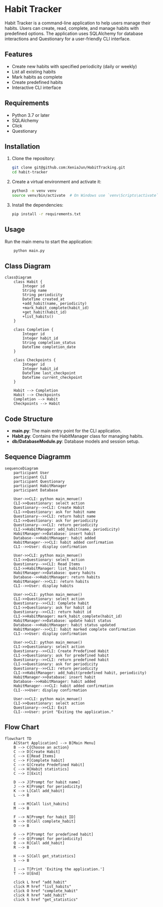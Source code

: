 # Habit Tracker

Habit Tracker is a command-line application to help users manage their habits. Users can create, read, complete, and manage habits with predefined options. The application uses SQLAlchemy for database interactions and Questionary for a user-friendly CLI interface.

## Features

- Create new habits with specified periodicity (daily or weekly)
- List all existing habits
- Mark habits as complete
- Create predefined habits
- Interactive CLI interface

## Requirements

- Python 3.7 or later
- SQLAlchemy
- Click
- Questionary

## Installation

1. Clone the repository:
   ```sh
   git clone git@github.com:XeniaJun/HabitTracking.git
   cd habit-tracker
   ```
   
2. Create a virtual environment and activate it:
    ```sh
    python3 -m venv venv
    source venv/bin/activate  # On Windows use `venv\Scripts\activate`
   ```
3. Install the dependencies:
    ```sh
    pip install -r requirements.txt
   ```
   
## Usage

Run the main menu to start the application:
```sh
    python main.py
```

## Class Diagram

```mermaid
classDiagram
    class Habit {
        Integer id
        String name
        String periodicity
        DateTime created_at
        +add_habit(name, periodicity)
        +mark_habit_complete(habit_id)
        +get_habit(habit_id)
        +list_habits()
    }

    class Completion {
        Integer id
        Integer habit_id
        String completion_status
        DateTime completion_date
    }

    class Checkpoints {
        Integer id
        Integer habit_id
        DateTime last_checkpoint
        DateTime current_checkpoint
    }

    Habit --> Completion 
    Habit --> Checkpoints 
    Completion --> Habit 
    Checkpoints --> Habit 
```

## Code Structure
- **main.py**: The main entry point for the CLI application.
- **Habit.py**: Contains the HabitManager class for managing habits.
- **db/DatabaseModule.py**: Database models and session setup.


## Sequence Diagramm

```mermaid
sequenceDiagram
    participant User
    participant CLI
    participant Questionary
    participant HabitManager
    participant Database

    User->>CLI: python main_menue()
    CLI->>Questionary: select action
    Questionary-->>CLI: Create Habit
    CLI->>Questionary: ask for habit name
    Questionary-->>CLI: return habit name
    CLI->>Questionary: ask for periodicity
    Questionary-->>CLI: return periodicity
    CLI->>HabitManager: add_habit(name, periodicity)
    HabitManager->>Database: insert habit
    Database-->>HabitManager: habit added
    HabitManager-->>CLI: habit added confirmation
    CLI-->>User: display confirmation

    User->>CLI: python main_menue()
    CLI->>Questionary: select action
    Questionary-->>CLI: Read Items
    CLI->>HabitManager: list_habits()
    HabitManager->>Database: query habits
    Database-->>HabitManager: return habits
    HabitManager-->>CLI: return habits
    CLI-->>User: display habits

    User->>CLI: python main_menue()
    CLI->>Questionary: select action
    Questionary-->>CLI: Complete habit
    CLI->>Questionary: ask for habit id
    Questionary-->>CLI: return habit id
    CLI->>HabitManager: mark_habit_complete(habit_id)
    HabitManager->>Database: update habit status
    Database-->>HabitManager: habit status updated
    HabitManager-->>CLI: habit marked complete confirmation
    CLI-->>User: display confirmation

    User->>CLI: python main_menue()
    CLI->>Questionary: select action
    Questionary-->>CLI: Create Predefined Habit
    CLI->>Questionary: ask for predefined habit
    Questionary-->>CLI: return predefined habit
    CLI->>Questionary: ask for periodicity
    Questionary-->>CLI: return periodicity
    CLI->>HabitManager: add_habit(predefined habit, periodicity)
    HabitManager->>Database: insert habit
    Database-->>HabitManager: habit added
    HabitManager-->>CLI: habit added confirmation
    CLI-->>User: display confirmation

    User->>CLI: python main_menue()
    CLI->>Questionary: select action
    Questionary-->>CLI: Exit
    CLI-->>User: print "Exiting the application."
```
## Flow Chart
```mermaid
flowchart TD
    A[Start Application] --> B[Main Menu]
    B --> C{Choose an action}
    C --> D[Create Habit]
    C --> E[Read Items]
    C --> F[Complete habit]
    C --> G[Create Predefined Habit]
    C --> H[Habit statistics]
    C --> I[Exit]
    
    D --> J[Prompt for habit name]
    J --> K[Prompt for periodicity]
    K --> L[Call add_habit]
    L --> B
    
    E --> M[Call list_habits]
    M --> B
    
    F --> N[Prompt for habit ID]
    N --> O[Call complete_habit]
    O --> B
    
    G --> P[Prompt for predefined habit]
    P --> Q[Prompt for periodicity]
    Q --> R[Call add_habit]
    R --> B
    
    H --> S[Call get_statistics]
    S --> B
    
    I --> T[Print 'Exiting the application.']
    T --> U[End]
    
    click L href "add_habit"
    click M href "list_habits"
    click O href "complete_habit"
    click R href "add_habit"
    click S href "get_statistics"

```
